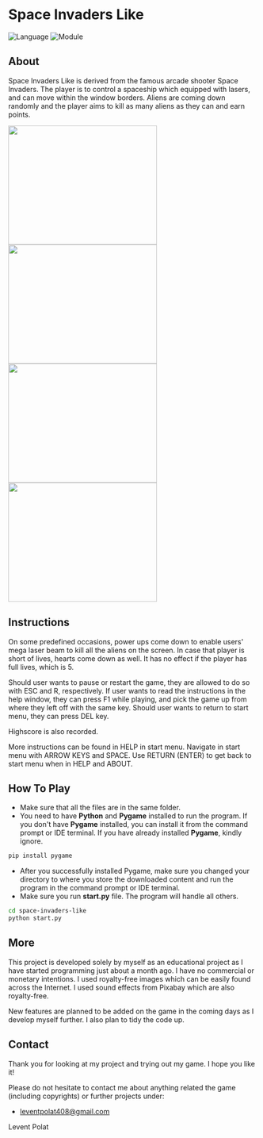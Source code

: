 # Space Invaders Like

![Language](https://img.shields.io/badge/language-python-blue)
![Module](https://img.shields.io/badge/module-pygame-orange)

## About

Space Invaders Like is derived from the famous arcade shooter Space Invaders. The player is to control a spaceship which equipped with lasers, and can move within the window borders. Aliens are coming down randomly and the player aims to kill as many aliens as they can and earn points.

<img src="https://imgur.com/BtwGaj5" width="300" height="240"/>
<img src="https://imgur.com/GYLV5s2" width="300" height="240"/>
<img src="https://imgur.com/ODqSjtf" width="300" height="240"/>
<img src="https://imgur.com/x2AJyQi" width="300" height="240"/>

## Instructions

On some predefined occasions, power ups come down to enable users' mega laser beam to kill all the aliens on the screen. In case that player is short of lives, hearts come down as well. It has no effect if the player has full lives, which is 5.

Should user wants to pause or restart the game, they are allowed to do so with ESC and R, respectively. If user wants to read the instructions in the help window, they can press F1 while playing, and pick the game up from where they left off with the same key. Should user wants to return to start menu, they can press DEL key.

Highscore is also recorded.

More instructions can be found in HELP in start menu. Navigate in start menu with ARROW KEYS and SPACE. Use RETURN (ENTER) to get back to start menu when in HELP and ABOUT.

## How To Play

- Make sure that all the files are in the same folder.
- You need to have **Python** and **Pygame** installed to run the program. If you don't have **Pygame** installed, you can install it from the command prompt or IDE terminal. If you have already installed **Pygame**, kindly ignore.

```bash
pip install pygame
```
- After you successfully installed Pygame, make sure you changed your directory to where you store the downloaded content and run the program in the command prompt or IDE terminal.
- Make sure you run **start.py** file. The program will handle all others.
  
```bash
cd space-invaders-like
python start.py
```

## More

This project is developed solely by myself as an educational project as I have started programming just about a month ago. I have no commercial or monetary intentions. I used royalty-free images which can be easily found across the Internet. I used sound effects from Pixabay which are also royalty-free.

New features are planned to be added on the game in the coming days as I develop myself further. I also plan to tidy the code up.

## Contact

Thank you for looking at my project and trying out my game. I hope you like it!

Please do not hesitate to contact me about anything related the game (including copyrights) or further projects under:

- leventpolat408@gmail.com

Levent Polat